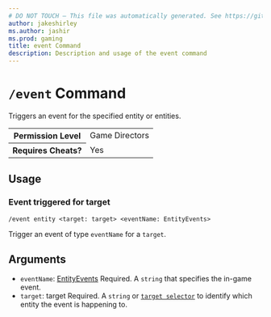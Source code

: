 ```yaml
---
# DO NOT TOUCH — This file was automatically generated. See https://github.com/mojang/minecraftapidocsgenerator to modify descriptions, examples, etc.
author: jakeshirley
ms.author: jashir
ms.prod: gaming
title: event Command
description: Description and usage of the event command
---
```

# `/event` Command
Triggers an event for the specified entity or entities.

<table>
  <tr>
    <th>Permission Level</th>
    <td>Game Directors</td>
  </tr>
  <tr>
    <th>Requires Cheats?</th>
    <td>Yes</td>
  </tr>
</table>

## Usage
### Event triggered for target
`/event entity <target: target> <eventName: EntityEvents>`

Trigger an event of type `eventName` for a `target`.

## Arguments
- `eventName`: [EntityEvents](../enums/EntityEvents.md)
Required. A `string` that specifies the in-game event.
- `target`: target
Required. A `string` or [`target selector`](https://learn.microsoft.com/minecraft/creator/documents/commandsintroduction#target-selectors) to identify which entity the event is happening to.
